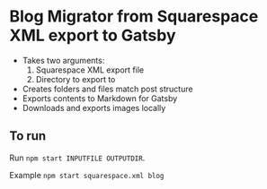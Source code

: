 # Blog Migrator from Squarespace XML export to Gatsby

* Takes two arguments:
    1. Squarespace XML export file
    2. Directory to export to
* Creates folders and files match post structure
* Exports contents to Markdown for Gatsby
* Downloads and exports images locally

## To run

Run `npm start INPUTFILE OUTPUTDIR`.

Example `npm start squarespace.xml blog`